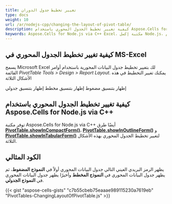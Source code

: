 ```yaml
---
title: تغيير تخطيط جدول الدوران
type: docs
weight: 10
url: /ar/nodejs-cpp/changing-the-layout-of-pivot-table/
description: كيفية تغيير تخطيط الجدول المحوري باستخدام Aspose.Cells for Node.js via C++.
keywords: Aspose.Cells for Node.js via C++ Excel، مكتبة إكسل Node.js، تغيير تخطيط الجدول المحوري باستخدام Aspose.Cells لمكتبة إكسل Node.js.
---
```


## **كيفية تغيير تخطيط الجدول المحوري في MS-Excel**
يسمح Microsoft Excel لك بتغيير تخطيط جدول البيانات المحورية باستخدام أوامر القائمة *PivotTable Tools > Design > Report Layout*. يمكنك تغيير التخطيط في هذه الأشكال الثلاثة

إظهار بتنسيق مضغوط
إظهار بتنسيق مخطط
إظهار بتنسيق جدولي

## **كيفية تغيير تخطيط الجدول المحوري باستخدام Aspose.Cells for Node.js via C++**
توفر مكتبة Aspose.Cells for Node.js via C++ أيضًا طرق [**PivotTable.showInCompactForm()**](https://reference.aspose.com/cells/nodejs-cpp/pivottable/#showInCompactForm--)، [**PivotTable.showInOutlineForm()**](https://reference.aspose.com/cells/nodejs-cpp/pivottable/#showInOutlineForm--) و [**PivotTable.showInTabularForm()**](https://reference.aspose.com/cells/nodejs-cpp/pivottable/#showInTabularForm--) لتغيير تخطيط الجدول المحوري بهذه الأشكال الثلاثة.


## **الكود المثالي**
يظهر الرمز البريدي العيني التالي جدول البيانات المحوري أولاً في **النموذج المضغوط**، ثم يظهر جدول البيانات المحوري في **النموذج المخطط** وأخيرًا يظهر جدول البيانات المحوري في **النموذج الجدولي**.

{{< gist "aspose-cells-gists" "c7b55cbeb75eaaae989115230a7619eb" "PivotTables-ChangingLayoutOfPivotTable.js" >}}
